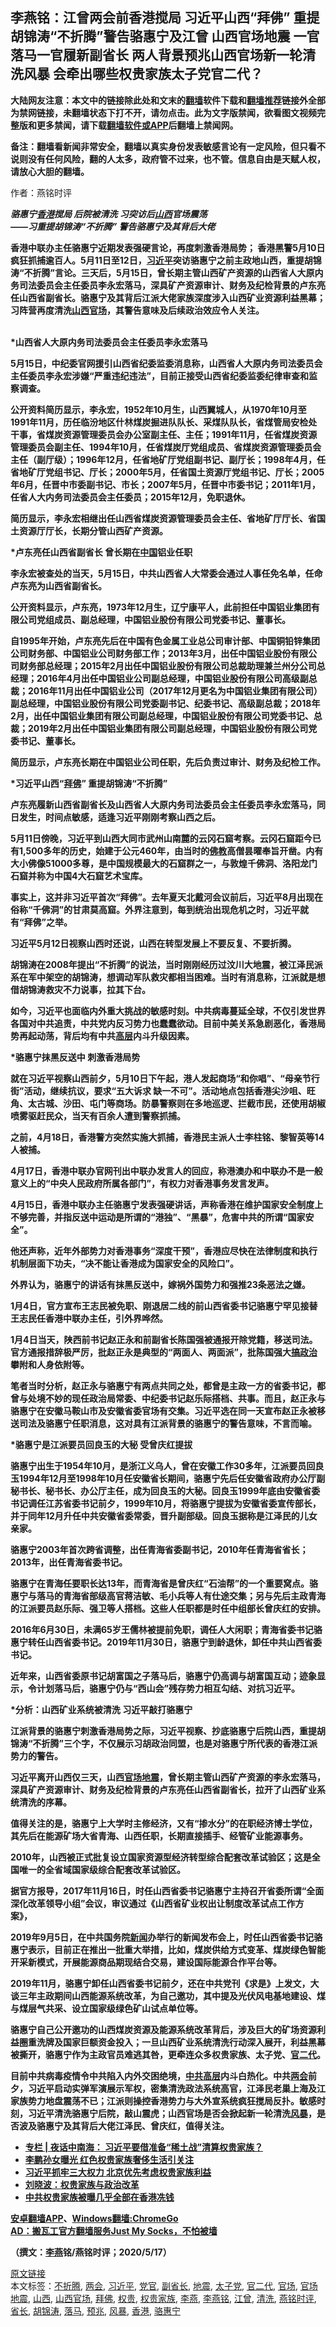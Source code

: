  <h2>李燕铭：江曾两会前香港搅局 习近平山西“拜佛” 重提胡锦涛“不折腾”警告骆惠宁及江曾 山西官场地震 一官落马一官履新副省长 两人背景预兆山西官场新一轮清洗风暴 会牵出哪些权贵家族太子党官二代？</h2> <p class="notice"><b>大陆网友注意：本文中的链接除此处和文末的<a href="https://github.com/bannedbook/fanqiang" >翻墙</a>软件下载和<a href="https://github.com/killgcd/justmysocks/blob/master/README.md">翻墙推荐</a>链接外全部为禁网链接，未翻墙状态下打不开，请勿点击。此为文字版禁闻，欲看图文视频完整版和更多禁闻，请下载<a href="https://github.com/bannedbook/fanqiang">翻墙软件或APP</a>后翻墙上禁闻网。</p><p>备注：翻墙看新闻非常安全，翻墙以真实身份发表敏感言论有一定风险，但只看不说则没有任何风险，翻的人太多，政府管不过来，也不管。信息自由是天赋人权，请放心大胆的翻墙。</b></p>  <div class="entry"> <p>作者：燕铭时评 </p> <p> </p> <p> <b><i>骆惠宁<a href="https://www.bannedbook.org/bnews/tag/%e9%a6%99%e6%b8%af/" class="st_tag internal_tag" rel="tag" title="标签 香港 下的日志">香港</a>搅局 后院被清洗 习突访后<a href="https://www.bannedbook.org/bnews/tag/%e5%b1%b1%e8%a5%bf/" class="st_tag internal_tag" rel="tag" title="标签 山西 下的日志">山西</a>官场震荡<br />&#8212;&#8212;习重提胡锦涛&#8220;不折腾&#8221; 警告骆惠宁及其背后大佬 </i></p> <p>香港中联办主任骆惠宁近期发表强硬言论&#65292;再度刺激香港局势&#65307; 香港黑警5月10日疯狂抓捕逾百人&#12290;5月11日至12日&#65292;<a href="https://www.bannedbook.org/bnews/tag/%e4%b9%a0%e8%bf%91%e5%b9%b3/" class="st_tag internal_tag" rel="tag" title="标签 习近平 下的日志">习近平</a>突访骆惠宁之前主政地山西&#65292;重提胡锦涛&#8220;不折腾&#8221;言论&#12290;三天后&#65292;5月15日&#65292;曾长期主管山西矿产资源的山西省人大原内务司法委员会主任委员李永宏落马&#65292;深具矿产资源审计&#12289;财务及纪检背景的卢东亮任山西省副省长&#12290;骆惠宁及其背后江派大佬家族深度涉入山西矿业资源利益黑幕&#65307;习阵营再度清洗<a href="https://www.bannedbook.org/bnews/tag/%E5%B1%B1%E8%A5%BF%E5%AE%98%E5%9C%BA/" class="st_tag internal_tag" rel="tag" title="标签 山西官场 下的日志">山西官场</a>&#65292;其警告意味及后续政治效应令人关注&#12290; <br />&nbsp; </p> <p> *山西省人大原内务司法委员会主任委员李永宏落马</p> <p>5月15日&#65292;中纪委官网援引山西省纪委监委消息称&#65292;山西省人大原内务司法委员会主任委员李永宏涉嫌&#8220;严重违纪违法&#8221;&#65292;目前正接受山西省纪委监委纪律审查和监察调查&#12290;</p> <p>公开资料简历显示&#65292;李永宏&#65292;1952年10月生&#65292;山西翼城人&#65292;从1970年10月至1991年11月&#65292;历任临汾地区什林煤炭掘进队队长&#12289;采煤队队长&#65292;省煤管局安检处干事&#65292;省煤炭资源管理委员会办公室副主任&#12289;主任&#65307;1991年11月&#65292;任省煤炭资源管理委员会副主任&#12289;1994年10月&#65292;任省煤炭厅党组成员&#12289;省煤炭资源管理委员会主任&#65288;副厅级&#65289;&#65307;1996年12月&#65292;任省地矿厅党组副书记&#12289;副厅长&#65307;1998年4月&#65292;任省地矿厅党组书记&#12289;厅长&#65307;2000年5月&#65292;任省国土资源厅党组书记&#12289;厅长&#65307;2005年6月&#65292;任晋中市委副书记&#12289;市长&#65307;2007年5月&#65292;任晋中市委书记&#65307;2011年1月&#65292;任省人大内务司法委员会主任委员&#65307;2015年12月&#65292;免职退休&#12290;</p> <p>简历显示&#65292;李永宏相继出任山西省煤炭资源管理委员会主任&#12289;省地矿厅厅长&#12289;省国土资源厅厅长&#65292;长期分管山西矿产资源&#12290;</p> <p> *卢东亮任山西省副省长 曾长期在<span class='wp_keywordlink_affiliate'><a href="https://www.bannedbook.org/" title="中国" target="_blank">中国</a></span>铝业任职</p> <p>李永宏被查处的当天&#65292;5月15日&#65292;中共山西省人大常委会通过人事任免名单&#65292;任命卢东亮为山西省副省长&#12290;</p> <p>公开资料显示&#65292;卢东亮&#65292;1973年12月生&#65292;辽宁康平人&#65292;此前担任中国铝业集团有限公司党组成员&#12289;副总经理&#65292;中国铝业股份有限公司党委书记&#12289;董事长&#12290;</p>  <p>自1995年开始&#65292;卢东亮先后在中国有色金属工业总公司审计部&#12289;中国铜铅锌集团公司财务部&#12289;中国铝业公司财务部工作&#65307;2013年3月&#65292;出任中国铝业股份有限公司财务部总经理&#65307;2015年2月出任中国铝业股份有限公司总裁助理兼兰州分公司总经理&#65307;2016年4月出任中国铝业公司副总经理&#65292;中国铝业股份有限公司高级副总裁&#65307;2016年11月出任中国铝业公司&#65288;2017年12月更名为中国铝业集团有限公司&#65289;副总经理&#65292;中国铝业股份有限公司党委副书记&#12289;纪委书记&#12289;高级副总裁&#65307;2018年2月&#65292;出任中国铝业集团有限公司副总经理&#65292;中国铝业股份有限公司党委书记&#12289;总裁&#65307;2019年2月出任中国铝业集团有限公司副总经理&#65292;中国铝业股份有限公司党委书记&#12289;董事长&#12290;</p> <p>简历显示&#65292;卢东亮长期在中国铝业公司任职&#65292;先后负责过审计&#12289;财务及纪检工作&#12290;</p> <p> *习近平山西&#8220;<a href="https://www.bannedbook.org/bnews/tag/%e6%8b%9c%e4%bd%9b/" class="st_tag internal_tag" rel="tag" title="标签 拜佛 下的日志">拜佛</a>&#8221; 重提胡锦涛&#8220;不折腾&#8221;</p> <p>卢东亮履新山西省副省长及山西省人大原内务司法委员会主任委员李永宏落马&#65292;同日发生&#65292;时间点敏感&#65292;适逢习近平刚刚考察山西之后&#12290;</p> <p>5月11日傍晚&#65292;习近平到山西大同市武州山南麓的云冈石窟考察&#12290;云冈石窟距今已有1,500多年的历史&#65292;始建于公元460年&#65292;由当时的<span class='wp_keywordlink'><a href="https://www.qi-gong.me/buddhism/" title="佛教" target="_blank">佛教</a></span>高僧昙曜奉旨开凿&#12290;内有大小佛像51000多尊&#65292;是中国规模最大的石窟群之一&#65292;与敦煌千佛洞&#12289;洛阳龙门石窟并称为中国4大石窟艺术宝库&#12290;</p> <p>事实上&#65292;这并非习近平首次&#8220;拜佛&#8221;&#12290;去年夏天北戴河会议前后&#65292;习近平8月出现在俗称&#8220;千佛洞&#8221;的甘肃莫高窟&#12290;外界注意到&#65292;每到统治出现危机之时&#65292;习近平就有&#8220;拜佛&#8221;之举&#12290; </p> <p>习近平5月12日视察山西时还说&#65292;山西在转型发展上不要反复&#12289;不要折腾&#12290;</p> <p>胡锦涛在2008年提出&#8220;不折腾&#8221;的说法&#65292;当时刚刚经历过汶川大地震&#65292;被江泽民派系在军中架空的胡锦涛&#65292;想调动军队救灾都相当困难&#12290;当时有消息称&#65292;江派就是想借胡锦涛救灾不力说事&#65292;拉其下台&#12290;</p> <p>如今&#65292;习近平也面临内外重大挑战的敏感时刻&#12290;中共病毒蔓延全球&#65292;不仅引发世界各国对中共追责&#65292;中共党内反习势力也蠢蠢欲动&#12290;目前中美关系急剧恶化&#65292;香港局势再起动荡&#65292;背后均有中共<span class='wp_keywordlink_affiliate'><a href="https://www.bannedbook.org/bnews/ccpdope/" title="中共高层内幕" target="_blank">高层</a></span>内斗升级因素&#12290;</p> <p> *骆惠宁抹黑反送中 刺激香港局势</p> <p>就在习近平视察山西前夕&#65292;5月10日下午起&#65292;港人发起商场&#8220;和你唱&#8221;&#12289;&#8220;母亲节行街&#8221;活动&#65292;继续抗议&#65292;要求&#8220;五大诉求 缺一不可&#8221;&#12290;活动地点包括香港尖沙咀&#12289;旺角&#12289;太古城&#12289;沙田&#12289;屯门等商场&#12290;防暴警察则在多地巡逻&#12289;拦截市民&#65292;还使用胡椒喷雾驱赶民众&#65292;当天有百余人遭到警察抓捕&#12290;</p>  <p>之前&#65292;4月18日&#65292;香港警方突然实施大抓捕&#65292;香港民主派人士李柱铭&#12289;黎智英等14人被捕&#12290;</p> <p>4月17日&#65292;香港中联办官网刊出中联办发言人的回应&#65292;称港澳办和中联办不是一般意义上的&#8220;中央人民政府所属各部门&#8221;&#65292;有权力对香港事务发言发声&#12290;</p> <p>4月15日&#65292;香港中联办主任骆惠宁发表强硬讲话&#65292;声称香港在维护国家安全制度上不够完善&#65292;并指反送中运动是所谓的&#8220;港独&#8221;&#12289;&#8220;黑暴&#8221;&#65292;危害中共的所谓&#8220;国家安全&#8221;&#12290;</p> <p> 他还声称&#65292;近年外部势力对香港事务&#8220;深度干预&#8221;&#65292;香港应尽快在法律制度和执行机制层面下功夫&#65292;&#8220;决不能让香港成为国家安全的风险口&#8221;&#12290;</p> <p>外界认为&#65292;骆惠宁的讲话有抹黑反送中&#65292;嫁祸外国势力和强推23条恶法之嫌&#12290; </p> <p>1月4日&#65292;官方宣布王志民被免职&#12289;刚退居二线的前山西省委书记骆惠宁罕见接替王志民任香港中联办主任&#65292;引外界哗然&#12290;</p> <p>1月4日当天&#65292;陕西前书记赵正永和前副省长陈国强被通报开除党籍&#65292;移送司法&#12290;官方通报措辞极严厉&#65292;批赵正永是典型的&#8220;两面人&#12289;两面派&#8221;&#65292;批陈国强大<span class='wp_keywordlink'><a href="https://www.bannedbook.org/forum11/topic331.html" title="禁片：搞政治" target="_blank">搞政治</a></span>攀附和人身依附等&#12290;</p> <p>笔者当时分析&#65292;赵正永与骆惠宁有两点共同之处&#65292;都曾是主政一方的省委书记&#65292;都曾与处境不妙的现任政治局常委&#12289;中纪委书记赵乐际搭档&#12289;共事&#12290;而且&#65292;赵正永与骆惠宁在安徽马鞍山市及安徽省委官场有交集&#12290;习近平选在同一天宣布赵正永被移送司法及骆惠宁任职消息&#65292;这对具有江派背景的骆惠宁的警告意味&#65292;不言而喻&#12290;</p> <p> *骆惠宁是江派要员回良玉的大秘 受曾庆红提拔</p> <p>骆惠宁出生于1954年10月&#65292;是浙江义乌人&#65292;曾在安徽工作30多年&#65292;江派要员回良玉1994年12月至1998年10月任安徽省长期间&#65292;骆惠宁先后任安徽省政府办公厅副秘书长&#12289;秘书长&#12289;办公厅主任&#65292;成为回良玉的大秘&#12290;回良玉1999年底由安徽省委书记调任江苏省委书记前夕&#65292;1999年10月&#65292;将骆惠宁提拔为安徽省委宣传部长&#65292;并于同年12月升任中共安徽省委常委&#65292;晋升副部级&#12290;回良玉据称是江泽民的儿女亲家&#12290;</p> <p>骆惠宁2003年首次跨省调整&#65292;出任青海省委副书记&#65292;2010年任青海省省长&#65307;2013年&#65292;出任青海省委书记&#12290;</p>  <p>骆惠宁在青海任要职长达13年&#65292;而青海省是曾庆红&#8220;石油帮&#8221;的一个重要窝点&#12290;骆惠宁与落马的青海省部级高官蒋洁敏&#12289;毛小兵等人有仕途交集&#65307;另与先后主政青海的江派要员赵乐际&#12289;强卫等人搭档&#12290;这些人任职都是时任中组部长曾庆红的安排&#12290;</p> <p>2016年6月30日&#65292;未满65岁王儒林被提前免职&#65292;调任人大闲职&#65307;青海省委书记骆惠宁转任山西省委书记&#12290;2019年11月30日&#65292;骆惠宁到龄退休&#65292;卸任中共山西省委书记&#12290;</p> <p>近年来&#65292;山西省委原书记胡富国之子落马后&#65292;骆惠宁仍高调与胡富国互动&#65307;迹象显示&#65292;令计划落马后&#65292;骆惠宁仍与&#8220;西山会&#8221;残存势力相互勾结&#12289;对抗习近平&#12290; </p> <p> *分析&#65306;山西矿业系统被清洗 习近平敲打骆惠宁</p> <p>江派背景的骆惠宁刺激香港局势之际&#65292;习近平视察&#12289;抄底骆惠宁后院山西&#65292;重提胡锦涛&#8220;不折腾&#8221;三个字&#65292;不仅展示习胡政治同盟&#65292;也是对骆惠宁所代表的香港江派势力的警告&#12290;</p> <p>习近平离开山西仅三天&#65292;山西<a href="https://www.bannedbook.org/bnews/tag/%E5%AE%98%E5%9C%BA%E5%9C%B0%E9%9C%87/" class="st_tag internal_tag" rel="tag" title="标签 官场地震 下的日志">官场地震</a>&#65292;曾长期主管山西矿产资源的李永宏落马&#65292;深具矿产资源审计&#12289;财务及纪检背景的卢东亮任山西省副省长&#65292;拉开了山西矿业系统清洗的序幕&#12290;</p> <p>值得关注的是&#65292;骆惠宁上大学时主修经济&#65292;又有&#8220;掺水分&#8221;的在职经济博士学位&#65292;其先后在能源矿场大省青海&#12289;山西任职&#65292;长期直接插手&#12289;经管矿业能源事务&#12290;</p> <p>2010年&#65292;山西被正式批复设立国家资源型经济转型综合配套改革试验区&#65307;这是全国唯一的全省域国家级综合配套改革试验区&#12290;</p> <p>据官方报导&#65292;2017年11月16日&#65292;时任山西省委书记骆惠宁主持召开省委所谓&#8220;全面深化改革领导小组&#8221;会议&#65292;审议通过&#12298;山西省矿业权出让制度改革试点工作方案&#12299;&#65292;</p> <p> 2019年9月5日&#65292;在中共国务院<span class='wp_keywordlink_affiliate'><a href="https://www.bannedbook.org/" title="新闻">新闻</a></span>办举行的新闻发布会上&#65292;时任山西省委书记骆惠宁表示&#65292;目前正在推出一批重大举措&#65292;比如&#65292;煤炭供给方式变革&#12289;煤炭绿色智能开采新模式&#65292;开展能源商品期现结合交易&#65292;建设国际能源合作平台等&#12290; </p> <p>2019年11月&#65292;骆惠宁卸任山西省委书记前夕&#65292;还在中共党刊&#12298;求是&#12299;上发文&#65292;大谈三年主政期间山西能源系统改革&#65292;为自己邀功&#65292;其中提及光伏风电基地建设&#12289;煤与煤层气共采&#12289;设立国家级绿色矿山试点单位等&#12290; </p>  <p>骆惠宁自己公开邀功的山西煤炭资源及能源系统改革背后&#65292;涉及巨大的矿场资源利益圈重洗牌及国家巨额资金投入&#65307;一旦山西矿业系统清洗行动深入展开&#65292;利益黑幕被撕开&#65292;骆惠宁作为主政官员难逃其咎&#65292;更牵连众多权贵家族&#12289;太子党&#12289;<a href="https://www.bannedbook.org/bnews/tag/%e5%ae%98%e4%ba%8c%e4%bb%a3/" class="st_tag internal_tag" rel="tag" title="标签 官二代 下的日志">官二代</a>&#12290;</p> <p>目前中共病毒疫情令中共陷入内外交困绝境&#65292;<span class='wp_keywordlink_affiliate'><a href="https://www.bannedbook.org/bnews/ccpdope/" title="中共高层" target="_blank">中共高层</a></span>内斗白热化&#12290;中共<a href="https://www.bannedbook.org/bnews/tag/%e4%b8%a4%e4%bc%9a/" class="st_tag internal_tag" rel="tag" title="标签 两会 下的日志">两会</a>前夕&#65292;习近平启动实弹军演展示军权&#65292;密集清洗政法系统高官&#65292;江泽民老巢上海及江家族势力地盘震荡不已&#65307;江派则操控香港势力与大外宣系统疯狂搅局反扑&#12290;敏感时刻&#65292;习近平清洗骆惠宁后院&#65292;敲山震虎&#65307;山西官场是否会掀起新一轮清洗<a href="https://www.bannedbook.org/bnews/tag/%E9%A3%8E%E6%9A%B4/" class="st_tag internal_tag" rel="tag" title="标签 风暴 下的日志">风暴</a>&#65292;是否波及骆惠宁及其背后大佬江泽民&#12289;曾庆红&#65292;值得关注&#12290;</p> <ul class='op-related-articles' title='相关阅读'> <li><a href='https://www.bannedbook.org/bnews/cbnews/20190817/1176055.html' target='_blank'>专栏 | 夜话中南海： 习近平要借准备“稀土战”清算<b>权贵家族</b>？</a></li> <li><a href='https://www.bannedbook.org/bnews/cbnews/20190806/1170345.html' target='_blank'>李鹏孙女曝光 红色<b>权贵家族</b>奢侈生活引关注</a></li> <li><a href='https://www.bannedbook.org/bnews/cbnews/20180826/990099.html' target='_blank'>习近平抓牢三大权力 北京优先考虑<b>权贵家族</b>利益</a></li> <li><a href='https://www.bannedbook.org/bnews/renquan/xgmyd/20180625/962457.html' target='_blank'>刘晓波：<b>权贵家族</b>与政治改革</a></li> <li><a href='https://www.bannedbook.org/bnews/finance/20180611/956152.html' target='_blank'>中共<b>权贵家族</b>被曝几乎全部在香港冼钱</a></li> </ul> <div class="texttj"> <a href="https://github.com/bannedbook/fanqiang/wiki/%E7%A6%81%E9%97%BB%E7%BD%91%E5%AE%89%E5%8D%93%E7%BF%BB%E5%A2%99%E6%96%B0%E9%97%BBAPP" target="_blank">安卓翻墙APP</a>、<a href="https://github.com/bannedbook/fanqiang/wiki/Chrome%E4%B8%80%E9%94%AE%E7%BF%BB%E5%A2%99%E5%8C%85" target="_blank">Windows翻墙:ChromeGo</a><br/> <a href="https://github.com/killgcd/justmysocks/blob/master/README.md" target="_blank">AD：搬瓦工官方翻墙服务Just My Socks，不怕被墙</a> </div><p>&#65288;撰文&#65306;<a href="https://www.bannedbook.org/bnews/tag/%e6%9d%8e%e7%87%95/" class="st_tag internal_tag" rel="tag" title="标签 李燕 下的日志">李燕</a>铭/燕铭时评&#65307;2020/5/17&#65289;</b> </p><a name='sharetosocial'></a>         <div><a href='https://www.bannedbook.org/bnews/comments/20200517/1330044.html'>原文链接</a></div>  </div><!--END ENTRY--> <div class="postfooter"> <div>本文标签：<a href="https://www.bannedbook.org/bnews/tag/%E4%B8%8D%E6%8A%98%E8%85%BE/" rel="tag">不折腾</a>, <a href="https://www.bannedbook.org/bnews/tag/%e4%b8%a4%e4%bc%9a/" rel="tag">两会</a>, <a href="https://www.bannedbook.org/bnews/tag/%e4%b9%a0%e8%bf%91%e5%b9%b3/" rel="tag">习近平</a>, <a href="https://www.bannedbook.org/bnews/tag/%E5%85%9A%E5%AE%98/" rel="tag">党官</a>, <a href="https://www.bannedbook.org/bnews/tag/%e5%89%af%e7%9c%81%e9%95%bf/" rel="tag">副省长</a>, <a href="https://www.bannedbook.org/bnews/tag/%e5%9c%b0%e9%9c%87/" rel="tag">地震</a>, <a href="https://www.bannedbook.org/bnews/tag/%e5%a4%aa%e5%ad%90%e5%85%9a/" rel="tag">太子党</a>, <a href="https://www.bannedbook.org/bnews/tag/%e5%ae%98%e4%ba%8c%e4%bb%a3/" rel="tag">官二代</a>, <a href="https://www.bannedbook.org/bnews/tag/%E5%AE%98%E5%9C%BA/" rel="tag">官场</a>, <a href="https://www.bannedbook.org/bnews/tag/%E5%AE%98%E5%9C%BA%E5%9C%B0%E9%9C%87/" rel="tag">官场地震</a>, <a href="https://www.bannedbook.org/bnews/tag/%e5%b1%b1%e8%a5%bf/" rel="tag">山西</a>, <a href="https://www.bannedbook.org/bnews/tag/%E5%B1%B1%E8%A5%BF%E5%AE%98%E5%9C%BA/" rel="tag">山西官场</a>, <a href="https://www.bannedbook.org/bnews/tag/%e6%8b%9c%e4%bd%9b/" rel="tag">拜佛</a>, <a href="https://www.bannedbook.org/bnews/tag/%E6%9D%83%E8%B4%B5/" rel="tag">权贵</a>, <a href="https://www.bannedbook.org/bnews/tag/%E6%9D%83%E8%B4%B5%E5%AE%B6%E6%97%8F/" rel="tag">权贵家族</a>, <a href="https://www.bannedbook.org/bnews/tag/%e6%9d%8e%e7%87%95/" rel="tag">李燕</a>, <a href="https://www.bannedbook.org/bnews/tag/%e6%9d%8e%e7%87%95%e9%93%ad/" rel="tag">李燕铭</a>, <a href="https://www.bannedbook.org/bnews/tag/%e6%b1%9f%e6%9b%be/" rel="tag">江曾</a>, <a href="https://www.bannedbook.org/bnews/tag/%E6%B8%85%E6%B4%97/" rel="tag">清洗</a>, <a href="https://www.bannedbook.org/bnews/tag/%e7%87%95%e9%93%ad%e6%97%b6%e8%af%84/" rel="tag">燕铭时评</a>, <a href="https://www.bannedbook.org/bnews/tag/%E7%9C%81%E9%95%BF/" rel="tag">省长</a>, <a href="https://www.bannedbook.org/bnews/tag/%e8%83%a1%e9%94%a6%e6%b6%9b/" rel="tag">胡锦涛</a>, <a href="https://www.bannedbook.org/bnews/tag/%E8%90%BD%E9%A9%AC/" rel="tag">落马</a>, <a href="https://www.bannedbook.org/bnews/tag/%E9%A2%84%E5%85%86/" rel="tag">预兆</a>, <a href="https://www.bannedbook.org/bnews/tag/%E9%A3%8E%E6%9A%B4/" rel="tag">风暴</a>, <a href="https://www.bannedbook.org/bnews/tag/%e9%a6%99%e6%b8%af/" rel="tag">香港</a>, <a href="https://www.bannedbook.org/bnews/tag/%e9%aa%86%e6%83%a0%e5%ae%81/" rel="tag">骆惠宁</a></div>  </div><!--END POSTFOOTER--> 